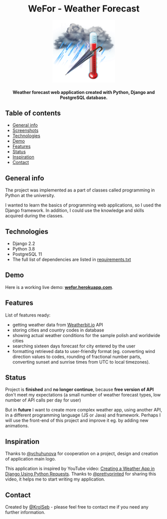 <h1 align="center"> WeFor - Weather Forecast </h1>
<p align="center">
    <img alt="HG" title="WeFor Logo" src="https://raw.githubusercontent.com/KrolSeb/WeFor/master/WeatherForecast/static/img/extended.png" width="200" height="200">
</p>
<h4 align="center">
  Weather forecast web application created with Python, Django and PostgreSQL database.
</h4>



## Table of contents

- [General info](#general-info)
- [Screenshots](#screenshots)
- [Technologies](#technologies)
- [Demo](#demo)
- [Features](#features)
- [Status](#status)
- [Inspiration](#inspiration)
- [Contact](#contact)

## General info

The project was implemented as a part of classes called programming in Python at the university. 

I wanted to learn the basics of programming web applications, so I used the Django framework. In addition, I could use the knowledge and skills acquired during the classes.

## Technologies

- Django 2.2
- Python 3.8
- PostgreSQL 11
- The full list of dependencies are listed in [requirements.txt](https://github.com/KrolSeb/WeFor/blob/master/requirements.txt)

## Demo

Here is a working live demo: **[wefor.herokuapp.com](http://wefor.herokuapp.com)**.

## Features

List of features ready:

- getting weather data from [Weatherbit.io](https://www.weatherbit.io/) API
- storing cities and country codes in database
- showing actual weather conditions for the sample polish and worldwide cities
- searching sixteen days forecast for city entered by the user 
- formatting retrieved data to user-friendly format (eg. converting wind direction values to codes, rounding of fractional number parts, converting sunset and sunrise times from UTC to local timezones).

## Status

Project is **finished** and **no longer continue**, because **free version of API** don't meet my expectations (a small number of weather forecast types, low number of API calls per day for user)

But in **future** I want to create more complex weather app, using another API, in a different programming language (JS or Java) and framework. Perhaps I will use the front-end of this project and improve it eg. by adding new animations. 

## Inspiration

Thanks to [@vchuhunova](https://github.com/vchuhunova) for cooperation on a project, design and creation of application main logo.

This application is inspired by YouTube video: [Creating a Weather App in Django Using Python Requests](https://www.youtube.com/watch?v=v7xjdXWZafY). Thanks to [@prettyprinted](https://github.com/prettyprinted) for sharing this video, it helps me to start writing my application.

## Contact

Created by [@KrolSeb](https://krolseb.github.io/) - please feel free to contact me if you need any further information.

